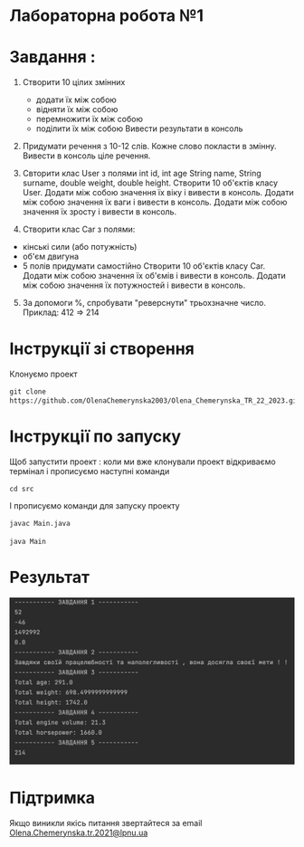 # Лабораторна робота №1

# Завдання :

1. Створити 10 цілих змінних
    - додати їх між собою
    - відняти їх між собою
    - перемножити їх між собою
    - поділити їх між собою
      Вивести результати в консоль

2. Придумати речення з 10-12 слів. Кожне слово покласти в змінну. Вивести в консоль ціле речення.

3. Свторити клас User з полями
   int id,
   int age
   String name,
   String surname,
   double weight,
   double height.
   Створити 10 об'єктів класу User.
   Додати між собою значення їх віку і вивести в консоль.
   Додати між собою значення їх ваги і вивести в консоль.
   Додати між собою значення їх зросту і вивести в консоль.

4. Створити клас Car з полями:
- кінські сили (або потужність)
- об'єм двигуна
- 5 полів придумати самостійно
  Створити 10 об'єктів класу Car.
  Додати між собою значення їх об'ємів і вивести в консоль.
  Додати між собою значення їх потужностей і вивести в консоль.

5. За допомоги %, спробувати "реверснути" трьохзначне число.
   Приклад: 412 => 214



# Інструкції зі створення
Клонуємо проект
```
git clone https://github.com/OlenaChemerynska2003/Olena_Chemerynska_TR_22_2023.git
```

# Інструкції по запуску
Щоб запустити проект : коли ми вже клонували проект відкриваємо термінал і прописуємо  наступні команди
```
cd src
```
І прописуємо команди для запуску проекту
```
javac Main.java

java Main 
```

# Результат

![image](photo_5341365292770641731_y.jpg)

# Підтримка
Якщо виникли якісь питання звертайтеся за email Olena.Chemerynska.tr.2021@lpnu.ua